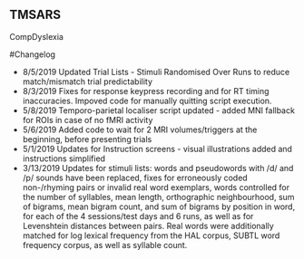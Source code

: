 ## TMSARS
CompDyslexia

#Changelog
* 8/5/2019 Updated Trial Lists - Stimuli Randomised Over Runs to reduce match/mismatch trial predictability
* 8/3/2019 Fixes for response keypress recording and for RT timing inaccuracies. Impoved code for manually quitting script execution.
* 5/8/2019 Temporo-parietal localiser script updated - added MNI fallback for ROIs in case of no fMRI activity
* 5/6/2019 Added code to wait for 2 MRI volumes/triggers at the beginning, before presenting trials
* 5/1/2019 Updates for Instruction screens - visual illustrations added and instructions simplified
* 3/13/2019 Updates for stimuli lists: words and pseudowords with /d/ and /p/ sounds have been replaced, fixes for erroneously coded non-/rhyming pairs or invalid real word exemplars, words controlled for the number of syllables, mean length, orthographic neighbourhood, sum of bigrams, mean bigram count, and sum of bigrams by position in word, for each of the 4 sessions/test days and 6 runs, as well as for Levenshtein distances between pairs. Real words were additionally matched for log lexical frequency from the HAL corpus, SUBTL word frequency corpus, as well as syllable count.
